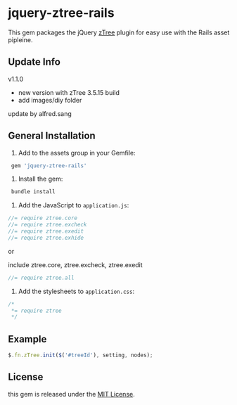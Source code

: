 # jquery-ztree-rails

This gem packages the jQuery [zTree](http://www.ztree.me/) plugin for easy use with the Rails asset pipleine.

## Update Info

v1.1.0

- new version with zTree 3.5.15 build
- add images/diy folder

update by alfred.sang

## General Installation

1. Add to the assets group in your Gemfile:

  ```ruby
   gem 'jquery-ztree-rails'
  ```

1. Install the gem:
  
  ```ruby
   bundle install
  ```

1. Add the JavaScript to `application.js`:

  ```javascript
  //= require ztree.core
  //= require ztree.excheck
  //= require ztree.exedit
  //= require ztree.exhide
  ```

  or

  include ztree.core, ztree.excheck, ztree.exedit

  ```javascript
  //= require ztree.all
  ```

1. Add the stylesheets to `application.css`:

  ```css
  /*
   *= require ztree
   */
  ```

## Example

  ```javascript
  $.fn.zTree.init($('#treeId'), setting, nodes);
  ```

## License

this gem is released under the [MIT License](http://www.opensource.org/licenses/MIT).
